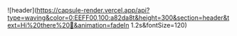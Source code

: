 ![header](https://capsule-render.vercel.app/api?type=waving&color=0:EEFF00,100:a82da8t&height=300&section=header&text=Hi%20there%20👋&animation=fadeIn 1.2s&fontSize=120)
